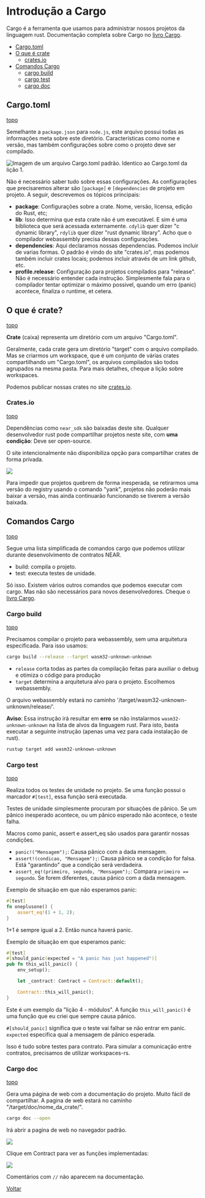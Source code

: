 # Introdução a Cargo

Cargo é a ferramenta que usamos para administrar nossos projetos da linguagem rust. Documentação completa sobre Cargo no [livro Cargo](https://doc.rust-lang.org/cargo/).

 - [Cargo.toml](#cargotoml)
 - [O que é crate](#o-que-%C3%A9-crate)
   - [crates.io](#cratesio)
 - [Comandos Cargo](#comandos-cargo)
   - [cargo build](#cargo-build)
   - [cargo test](#cargo-test)
   - [cargo doc](#cargo-doc)

## Cargo.toml
[topo](#introdu%C3%A7%C3%A3o-a-cargo)

Semelhante a ```package.json``` para ```node.js```, este arquivo possui todas as informações meta sobre este diretório. Características como nome e versão, mas também configurações sobre como o projeto deve ser compilado.

![Imagem de um arquivo Cargo.toml padrão. Identico ao Cargo.toml da lição 1.](../images/cargo.png)

Não é necessário saber tudo sobre essas configurações. As configurações que precisaremos alterar são ```[package]``` e ```[dependencies``` de projeto em projeto. A seguir, descrevemos os tópicos principais:
 - **package**: Configurações sobre a crate. Nome, versão, licensa, edição do Rust, etc; 
 - **lib**: Isso determina que esta crate não é um executável. E sim é uma biblioteca que será acessada externamente. ```cdylib``` quer dizer "c dynamic library", ```rdylib``` quer dizer "rust dynamic library". Acho que o compilador webassembly precisa dessas configurações.
 - **dependencies**: Aqui declaramos nossas dependencias. Podemos incluir de varias formas. O padrão é vindo do site "crates.io", mas podemos também incluir crates locais; podemos incluir através de um link github, etc.
 - **profile.release**: Configuração para projetos compilados para "release". Não é necessário entender cada instrução. Simplesmente fala para o compilador tentar optimizar o máximo possivel, quando um erro (panic) acontece, finaliza o runtime, et cetera.


## O que é crate?
[topo](#introdu%C3%A7%C3%A3o-a-cargo)

**Crate** (caixa) representa um diretório com um arquivo "Cargo.toml".

Geralmente, cada crate gera um diretório "target" com o arquivo compilado. Mas se criarmos um workspace, que é um conjunto de várias crates compartilhando um "Cargo.toml", os arquivos compilados são todos agrupados na mesma pasta. Para mais detalhes, cheque a lição sobre workspaces.

Podemos publicar nossas crates no site [crates.io](https://crates.io/).

### Crates.io
[topo](#introdu%C3%A7%C3%A3o-a-cargo)

Dependências como ```near_sdk``` são baixadas deste site. Qualquer desenvolvedor rust pode compartilhar projetos neste site, com **uma condição**: Deve ser open-source.

O site intencionalmente não disponibiliza opção para compartilhar crates de forma privada.

![](../images/crates.io.png)

Para impedir que projetos quebrem de forma inesperada, se retirarmos uma versão do registry usando o comando "yank", projetos não poderão mais baixar a versão, mas ainda continuarão funcionando se tiverem a versão baixada.

## Comandos Cargo
[topo](#introdu%C3%A7%C3%A3o-a-cargo)

Segue uma lista simplificada de comandos cargo que podemos utilizar durante desenvolvimento de contratos NEAR.

 - build: compila o projeto.
 - test: executa testes de unidade.

Só isso. Existem vários outros comandos que podemos executar com cargo. Mas não são necessários para novos desenvolvedores. Cheque o [livro Cargo](https://doc.rust-lang.org/cargo/).

### Cargo build
[topo](#introdu%C3%A7%C3%A3o-a-cargo)

Precisamos compilar o projeto para webassembly, sem uma arquitetura especificada. Para isso usamos:

```bash
cargo build --release --target wasm32-unknown-unknown
```

 - ```release``` corta todas as partes da compilação feitas para auxiliar o debug e otimiza o código para produção
 - ```target``` determina a arquitetura alvo para o projeto. Escolhemos webassembly.

O arquivo webassembly estará no caminho '/target/wasm32-unknown-unknown/release/'.

**Aviso**: Essa instrução irá resultar em **erro** se não instalarmos ```wasm32-unknown-unknown``` na lista de alvos da linguagem rust. Para isto, basta executar a seguinte instrução (apenas uma vez para cada instalação de rust).

```bash
rustup target add wasm32-unknown-unknown
```

### Cargo test
[topo](#introdu%C3%A7%C3%A3o-a-cargo)

Realiza todos os testes de unidade no projeto. Se uma função possui o marcador ```#[test]```, essa função será executada.

Testes de unidade simplesmente procuram por situações de pânico. Se um pânico inesperado acontece, ou um pânico esperado não acontece, o teste falha.

Macros como panic, assert e assert_eq são usados para garantir nossas condições.
 - ```panic!("Mensagem");```: Causa pânico com a dada mensagem.
 - ```assert!(condicao, "Mensagem");```: Causa pânico se a condição for falsa. Está "garantindo" que a condição será verdadeira.
 - ```assert_eq!(primeiro, segundo, "Mensagem");```: Compara ```primeiro == segundo```. Se forem diferentes, causa pânico com a dada mensagem.

Exemplo de situação em que não esperamos panic:

```rust
#[test]
fn oneplusone() {
    assert_eq!(1 + 1, 2);
}
```

1+1 é sempre igual a 2. Então nunca haverá panic.

Exemplo de situação em que esperamos panic:

```rust
#[test]
#[should_panic(expected = "A panic has just happened")]
pub fn this_will_panic() {
    env_setup();

    let _contract: Contract = Contract::default();

    Contract::this_will_panic();
}
```

Este é um exemplo da "lição 4 - módulos". A função ```this_will_panic()``` é uma função que eu criei que sempre causa pânico.

```#[should_panic]``` significa que o teste vai falhar se não entrar em panic. ```expected``` especifica qual a mensagem de pânico esperada.

Isso é tudo sobre testes para contrato. Para simular a comunicação entre contratos, precisamos de utilizar workspaces-rs.

### Cargo doc
[topo](#introdu%C3%A7%C3%A3o-a-cargo)

Gera uma página de web com a documentação do projeto. Muito fácil de compartilhar. A pagina de web estará no caminho "/target/doc/nome_da_crate/".

```bash
cargo doc --open
```
Irá abrir a pagina de web no navegador padrão.

![](../images/cargodoc.png)

Clique em Contract para ver as funções implementadas:

![](../images/cargodoccontract.png)

Comentários com ```//``` não aparecem na documentação.

[Voltar](https://github.com/On0n0k1/Tutorial_NEAR_Rust/tree/main/ES/)


